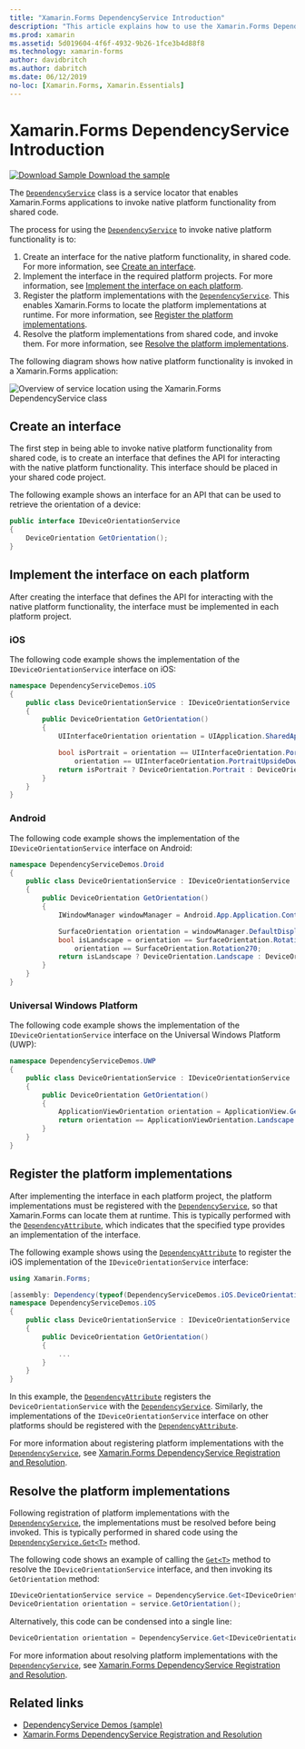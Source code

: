 ```yaml
---
title: "Xamarin.Forms DependencyService Introduction"
description: "This article explains how to use the Xamarin.Forms DependencyService class to invoke native platform functionality."
ms.prod: xamarin
ms.assetid: 5d019604-4f6f-4932-9b26-1fce3b4d88f8
ms.technology: xamarin-forms
author: davidbritch
ms.author: dabritch
ms.date: 06/12/2019
no-loc: [Xamarin.Forms, Xamarin.Essentials]
---
```


# Xamarin.Forms DependencyService Introduction

[![Download Sample](~/media/shared/download.png) Download the sample](https://docs.microsoft.com/samples/xamarin/xamarin-forms-samples/dependencyservice/)

The [`DependencyService`](xref:Xamarin.Forms.DependencyService) class is a service locator that enables Xamarin.Forms applications to invoke native platform functionality from shared code.

The process for using the [`DependencyService`](xref:Xamarin.Forms.DependencyService) to invoke native platform functionality is to:

1. Create an interface for the native platform functionality, in shared code. For more information, see [Create an interface](#create-an-interface).
1. Implement the interface in the required platform projects. For more information, see [Implement the interface on each platform](#implement-the-interface-on-each-platform).
1. Register the platform implementations with the [`DependencyService`](xref:Xamarin.Forms.DependencyService). This enables Xamarin.Forms to locate the platform implementations at runtime. For more information, see [Register the platform implementations](#register-the-platform-implementations).
1. Resolve the platform implementations from shared code, and invoke them. For more information, see [Resolve the platform implementations](#resolve-the-platform-implementations).

The following diagram shows how native platform functionality is invoked in a Xamarin.Forms application:

![Overview of service location using the Xamarin.Forms DependencyService class](introduction-images/dependency-service.png "DependencyService service location")

## Create an interface

The first step in being able to invoke native platform functionality from shared code, is to create an interface that defines the API for interacting with the native platform functionality. This interface should be placed in your shared code project.

The following example shows an interface for an API that can be used to retrieve the orientation of a device:

```csharp
public interface IDeviceOrientationService
{
    DeviceOrientation GetOrientation();
}
```

## Implement the interface on each platform

After creating the interface that defines the API for interacting with the native platform functionality, the interface must be implemented in each platform project.

### iOS

The following code example shows the implementation of the `IDeviceOrientationService` interface on iOS:

```csharp
namespace DependencyServiceDemos.iOS
{
    public class DeviceOrientationService : IDeviceOrientationService
    {
        public DeviceOrientation GetOrientation()
        {
            UIInterfaceOrientation orientation = UIApplication.SharedApplication.StatusBarOrientation;

            bool isPortrait = orientation == UIInterfaceOrientation.Portrait ||
                orientation == UIInterfaceOrientation.PortraitUpsideDown;
            return isPortrait ? DeviceOrientation.Portrait : DeviceOrientation.Landscape;
        }
    }
}
```

### Android

The following code example shows the implementation of the `IDeviceOrientationService` interface on Android:

```csharp
namespace DependencyServiceDemos.Droid
{
    public class DeviceOrientationService : IDeviceOrientationService
    {
        public DeviceOrientation GetOrientation()
        {
            IWindowManager windowManager = Android.App.Application.Context.GetSystemService(Context.WindowService).JavaCast<IWindowManager>();

            SurfaceOrientation orientation = windowManager.DefaultDisplay.Rotation;
            bool isLandscape = orientation == SurfaceOrientation.Rotation90 ||
                orientation == SurfaceOrientation.Rotation270;
            return isLandscape ? DeviceOrientation.Landscape : DeviceOrientation.Portrait;
        }
    }
}
```

### Universal Windows Platform

The following code example shows the implementation of the `IDeviceOrientationService` interface on the Universal Windows Platform (UWP):

```csharp
namespace DependencyServiceDemos.UWP
{
    public class DeviceOrientationService : IDeviceOrientationService
    {
        public DeviceOrientation GetOrientation()
        {
            ApplicationViewOrientation orientation = ApplicationView.GetForCurrentView().Orientation;
            return orientation == ApplicationViewOrientation.Landscape ? DeviceOrientation.Landscape : DeviceOrientation.Portrait;
        }
    }
}
```

## Register the platform implementations

After implementing the interface in each platform project, the platform implementations must be registered with the [`DependencyService`](xref:Xamarin.Forms.DependencyService), so that Xamarin.Forms can locate them at runtime. This is typically performed with the [`DependencyAttribute`](xref:Xamarin.Forms.DependencyAttribute), which indicates that the specified type provides an implementation of the interface.

The following example shows using the [`DependencyAttribute`](xref:Xamarin.Forms.DependencyAttribute) to register the iOS implementation of the `IDeviceOrientationService` interface:

```csharp
using Xamarin.Forms;

[assembly: Dependency(typeof(DependencyServiceDemos.iOS.DeviceOrientationService))]
namespace DependencyServiceDemos.iOS
{
    public class DeviceOrientationService : IDeviceOrientationService
    {
        public DeviceOrientation GetOrientation()
        {
            ...
        }
    }
}
```

In this example, the [`DependencyAttribute`](xref:Xamarin.Forms.DependencyAttribute) registers the `DeviceOrientationService` with the [`DependencyService`](xref:Xamarin.Forms.DependencyService). Similarly, the implementations of the `IDeviceOrientationService` interface on other platforms should be registered with the [`DependencyAttribute`](xref:Xamarin.Forms.DependencyAttribute).

For more information about registering platform implementations with the [`DependencyService`](xref:Xamarin.Forms.DependencyService), see [Xamarin.Forms DependencyService Registration and Resolution](registration-and-resolution.md).

## Resolve the platform implementations

Following registration of platform implementations with the [`DependencyService`](xref:Xamarin.Forms.DependencyService), the implementations must be resolved before being invoked. This is typically performed in shared code using the [`DependencyService.Get<T>`](xref:Xamarin.Forms.DependencyService.Get*) method.

The following code shows an example of calling the [`Get<T>`](xref:Xamarin.Forms.DependencyService.Get*) method to resolve the `IDeviceOrientationService` interface, and then invoking its `GetOrientation` method:

```csharp
IDeviceOrientationService service = DependencyService.Get<IDeviceOrientationService>();
DeviceOrientation orientation = service.GetOrientation();
```

Alternatively, this code can be condensed into a single line:

```csharp
DeviceOrientation orientation = DependencyService.Get<IDeviceOrientationService>().GetOrientation();
```

For more information about resolving platform implementations with the [`DependencyService`](xref:Xamarin.Forms.DependencyService), see [Xamarin.Forms DependencyService Registration and Resolution](registration-and-resolution.md).

## Related links

- [DependencyService Demos (sample)](https://docs.microsoft.com/samples/xamarin/xamarin-forms-samples/dependencyservice/)
- [Xamarin.Forms DependencyService Registration and Resolution](registration-and-resolution.md)
